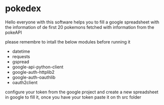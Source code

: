 # pokedex
Hello everyone with this software helps you to fill a google spreadsheet with the information of de first 20 pokemons fetched with information from the pokeAPI

please remembre to intall the below modules before running it 

- datetime
- requests
- gspread
- google-api-python-client
- google-auth-httplib2
- google-auth-oauthlib
- oauth2client

configure your token from the google project and create a new spreadsheet in google to fill it, once you have your token paste it on th src folder
